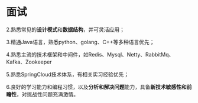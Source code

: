 # 面试

2.熟悉常见的**设计模式**和**数据结构**，并可灵活应用；

3.精通Java语言，熟悉python、golang、C++等多种语言优先；

4.熟悉主流的技术框架和中间件，如Redis、Mysql、Netty、RabbitMq、Kafka、Zookeeper

5.熟悉SpringCloud技术体系，有相关实习经验优先；

6.良好的学习能力和编程习惯，以及**分析和解决问题**能力，具备**新技术敏感性和前瞻性**，对挑战性问题充满激情。